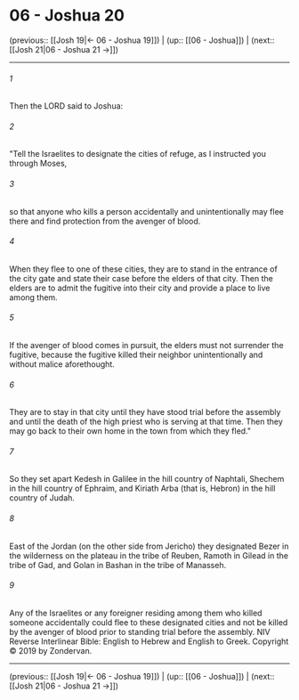 # 06 - Joshua 20

(previous:: [[Josh 19|← 06 - Joshua 19]]) | (up:: [[06 - Joshua]]) | (next:: [[Josh 21|06 - Joshua 21 →]])

***


###### 1 
Then the LORD said to Joshua: 

###### 2 
"Tell the Israelites to designate the cities of refuge, as I instructed you through Moses, 

###### 3 
so that anyone who kills a person accidentally and unintentionally may flee there and find protection from the avenger of blood. 

###### 4 
When they flee to one of these cities, they are to stand in the entrance of the city gate and state their case before the elders of that city. Then the elders are to admit the fugitive into their city and provide a place to live among them. 

###### 5 
If the avenger of blood comes in pursuit, the elders must not surrender the fugitive, because the fugitive killed their neighbor unintentionally and without malice aforethought. 

###### 6 
They are to stay in that city until they have stood trial before the assembly and until the death of the high priest who is serving at that time. Then they may go back to their own home in the town from which they fled." 

###### 7 
So they set apart Kedesh in Galilee in the hill country of Naphtali, Shechem in the hill country of Ephraim, and Kiriath Arba (that is, Hebron) in the hill country of Judah. 

###### 8 
East of the Jordan (on the other side from Jericho) they designated Bezer in the wilderness on the plateau in the tribe of Reuben, Ramoth in Gilead in the tribe of Gad, and Golan in Bashan in the tribe of Manasseh. 

###### 9 
Any of the Israelites or any foreigner residing among them who killed someone accidentally could flee to these designated cities and not be killed by the avenger of blood prior to standing trial before the assembly. NIV Reverse Interlinear Bible: English to Hebrew and English to Greek. Copyright © 2019 by Zondervan.

***

(previous:: [[Josh 19|← 06 - Joshua 19]]) | (up:: [[06 - Joshua]]) | (next:: [[Josh 21|06 - Joshua 21 →]])
